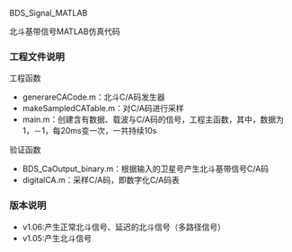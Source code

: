 BDS_Signal_MATLAB

北斗基带信号MATLAB仿真代码

### 工程文件说明

工程函数

- generareCACode.m：北斗C/A码发生器
- makeSampledCATable.m：对C/A码进行采样
- main.m：创建含有数据、载波与C/A码的信号，工程主函数，其中，数据为1，－1，每20ms变一次，一共持续10s

验证函数

- BDS_CaOutput_binary.m：根据输入的卫星号产生北斗基带信号C/A码
- digitalCA.m：采样C/A码，即数字化C/A码表

### 版本说明

- v1.06:产生正常北斗信号、延迟的北斗信号（多路径信号）
- v1.05:产生北斗信号